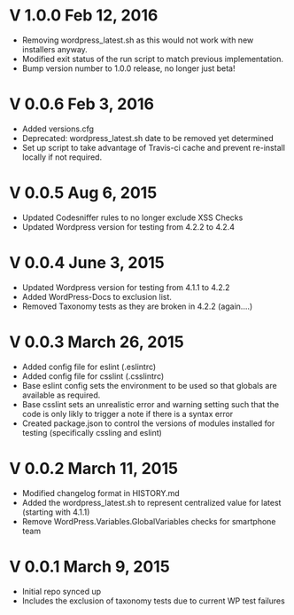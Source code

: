 V 1.0.0 Feb 12, 2016
============================
* Removing wordpress_latest.sh as this would not work with new installers anyway.
* Modified exit status of the run script to match previous implementation.
* Bump version number to 1.0.0 release, no longer just beta!

V 0.0.6 Feb 3, 2016
============================
* Added versions.cfg
* Deprecated: wordpress_latest.sh date to be removed yet determined
* Set up script to take advantage of Travis-ci cache and prevent re-install locally if not required.

V 0.0.5 Aug 6, 2015
============================
* Updated Codesniffer rules to no longer exclude XSS Checks
* Updated Wordpress version for testing from 4.2.2 to 4.2.4

V 0.0.4 June 3, 2015
============================
* Updated Wordpress version for testing from 4.1.1 to 4.2.2
* Added WordPress-Docs to exclusion list.
* Removed Taxonomy tests as they are broken in 4.2.2  (again....)

V 0.0.3 March 26, 2015
============================
* Added config file for eslint (.eslintrc)
* Added config file for csslint (.csslintrc)
* Base eslint config sets the environment to be used so that globals are available as required.
* Base csslint sets an unrealistic error and warning setting such that the code is only likly to trigger a note if there is a syntax error
* Created package.json to control the versions of modules installed for testing (specifically cssling and eslint)

V 0.0.2 March 11, 2015
============================
* Modified changelog format in HISTORY.md
* Added the wordpress_latest.sh to represent centralized value for latest (starting with 4.1.1)
* Remove WordPress.Variables.GlobalVariables checks for smartphone team

V 0.0.1 March 9, 2015
============================
* Initial repo synced up
* Includes the exclusion of taxonomy tests due to current WP test failures